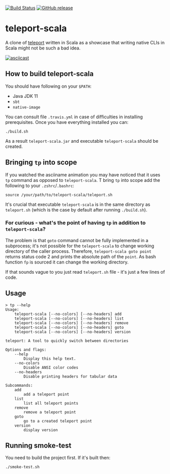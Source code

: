 [![Build Status](https://travis-ci.com/note/teleport-scala.svg?branch=master)](https://travis-ci.com/note/teleport-scala)
[![GitHub release](https://img.shields.io/github/v/release/note/teleport-scala.svg)](https://GitHub.com/note/teleport-scala/releases/)

# teleport-scala

A clone of [teleport](https://github.com/bollu/teleport) written in Scala as a showcase that writing native CLIs in Scala
might not be such a bad idea.

[![asciicast](https://asciinema.org/a/Zj1ZDAgF02PP3JpD5RNtwBz0M.svg)](https://asciinema.org/a/Zj1ZDAgF02PP3JpD5RNtwBz0M)

## How to build teleport-scala

You should have following on your `$PATH`:

* Java JDK 11
* `sbt`
* `native-image`

You can consult file `.travis.yml` in case of difficulties in installing prerequisites. Once you have everything installed
you can:

```
./build.sh
```

As a result `teleport-scala.jar` and executable `teleport-scala` should be created.

## Bringing `tp` into scope

If you watched the asciiname animation you may have noticed that it uses `tp` command as opposed to `teleport-scala`.
T bring `tp` into scope add the following to your `.zshrc`/`.bashrc`:

```
source /your/path/to/teleport-scala/teleport.sh
```

It's crucial that executable `teleport-scala` is in the same directory as `teleport.sh` (which is the case by default after running `./build.sh`).

### For curious - what's the point of having `tp` in addition to `teleport-scala`?

The problem is that `goto` command cannot be fully implemented in a subprocess; it's not possible for the 
`teleport-scala` to change working directory of the caller process. Therefore, `teleport-scala goto point` returns
status code 2 and prints the absolute path of the `point`. As bash function `fp` is sourced it can change the working 
directory.
 
If that sounds vague to you just read `teleport.sh` file - it's just a few lines of code.  

## Usage

```
> tp --help
Usage:
    teleport-scala [--no-colors] [--no-headers] add
    teleport-scala [--no-colors] [--no-headers] list
    teleport-scala [--no-colors] [--no-headers] remove
    teleport-scala [--no-colors] [--no-headers] goto
    teleport-scala [--no-colors] [--no-headers] version

teleport: A tool to quickly switch between directories

Options and flags:
    --help
        Display this help text.
    --no-colors
        Disable ANSI color codes
    --no-headers
        Disable printing headers for tabular data

Subcommands:
    add
        add a teleport point
    list
        list all teleport points
    remove
        remove a teleport point
    goto
        go to a created teleport point
    version
        display version
```

## Running smoke-test

You need to build the project first. If it's built then:

```
./smoke-test.sh
```

